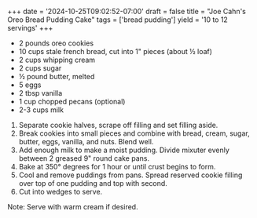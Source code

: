 +++
date = '2024-10-25T09:02:52-07:00'
draft = false
title = "Joe Cahn's Oreo Bread Pudding Cake"
tags = ['bread pudding']
yield = '10 to 12 servings'
+++

* 2 pounds oreo cookies
* 10 cups stale french bread, cut into 1" pieces (about ½ loaf)
* 2 cups whipping cream
* 2 cups sugar
* ½ pound butter, melted
* 5 eggs
* 2 tbsp vanilla
* 1 cup chopped pecans (optional)
* 2-3 cups milk

1. Separate cookie halves, scrape off filling and set filling aside. 
2. Break cookies into small pieces and combine with bread, cream, sugar, butter, eggs, vanilla, and nuts. Blend well.
3. Add enough milk to make a moist pudding. Divide mixuter evenly between 2 greased 9" round cake pans.
4. Bake at 350° degrees for 1 hour or until crust begins to form.
5. Cool and remove puddings from pans. Spread reserved cookie filling over top of one pudding and top with second.
6. Cut into wedges to serve.

Note: Serve with warm cream if desired.